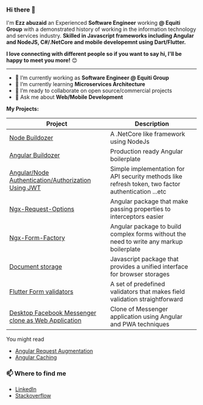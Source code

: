 ### Hi there 👋
I'm **Ezz abuzaid** an Experienced **Software Engineer** working **@ Equiti Group** with a demonstrated history of working in the information technology and services industry. **Skilled in Javascript frameworks including Angular and NodeJS, C#/.NetCore and mobile developemnt using Dart/Flutter.**

**I love connecting with different people so if you want to say hi, I'll be happy to meet you more!** 😊

---

- 🔭 I’m currently working as **Software Engineer @ Equiti Group**
- 🌱 I’m currently learning **Microservices Architecture**
- 👯 I’m ready to collaborate on open source/commercial projects
- 💬 Ask me about **Web/Mobile Development**


<summary><b> My Projects: </b></summary>
<table>
  <thead>
    <tr>
      <th>Project</th>
      <th>Description</th>
    </tr>
  </thead>
  <tbody>
    <tr>
      <td><a href='https://github.com/ezzabuzaid/node-buildozer'>Node Buildozer</a></td>
      <td>A .NetCore like framework using NodeJs</td>
    </tr>
    <tr>
      <td><a href='https://github.com/ezzabuzaid/angular-buildozer'>Angular Buildozer</a></td>
      <td>Production ready Angular boilerplate</td>
    </tr>
    <tr>
      <td><a href='https://github.com/ezzabuzaid/angular_auth_rd'>Angular/Node Authentication/Authorization Using JWT</a></td>
      <td>Simple implementation for API security methods like refresh token, two factor authentication ...etc</td>
    </tr>
    <tr>
      <td><a href='https://github.com/ezzabuzaid/ngx-request-options'>Ngx-Request-Options</a></td>
      <td>Angular package that make passing properties to interceptors easier</td>
    </tr>
    <tr>
      <td><a href='https://github.com/ezzabuzaid/ngx-form-factory'>Ngx-Form-Factory</a></td>
      <td>Angular package to build complex forms without the need to write any markup boilerplate</td>
    </tr>
    <tr>
      <td><a href='https://github.com/ezzabuzaid/document-storage'>Document storage</a></td>
      <td>Javascript package that provides a unified interface for browser storages</td>
    </tr>
    <tr>
      <td><a href='https://github.com/ezzabuzaid/form-validators'>Flutter Form validators</a></td>
      <td>A set of predefined validators that makes field validation straightforward</td>
    </tr>
    <tr>
      <td><a href='ezzabuzaid/facebook-chat'>Desktop Facebook Messenger clone as Web Application</a></td>
      <td>Clone of Messenger application using Angular and PWA techniques</td>
    </tr>
  </tbody>
</table>


You might read
* [Angular Request Augmentation](https://dev.to/ezzabuzaid/angular-request-augmentation-2nd3)
* [Angular Caching](https://dev.to/ezzabuzaid/angular-api-caching-2p12)

### 📫 Where to find me
- [LinkedIn](https://www.linkedin.com/in/ezzabuzaid/) 
- [Stackoverflow](https://stackoverflow.com/story/ezzabuzaid) 
